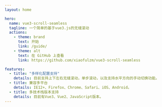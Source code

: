 ```yaml
---
layout: home

hero:
  name: vue3-scroll-seamless
  tagline: 一个简单的基于vue3.js的无缝滚动
  actions:
    - theme: brand
      text: 开始
      link: /guide/
    - theme: alt
      text: 在 GitHub 上查看
      link: https://github.com/xiaofulzm/vue3-scroll-seamless

features:
  - title: "多样化配置支持"
    details: 目前支持上下左右无缝滚动，单步滚动，以及支持水平方向的手动切换功能。
  - title: 兼容多平台
    details: IE12+、Firefox、Chrome、Safari、iOS、Android。
  - title: 多技术栈版本支持
    details: 目前有Vue3、Vue2、JavaScript版本。
---
```


